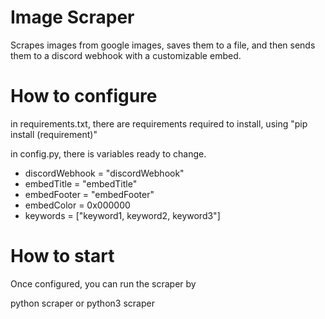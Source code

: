# Image Scraper
Scrapes images from google images, saves them to a file, and then sends them to a discord webhook with a customizable embed. 

# How to configure
in requirements.txt, there are requirements required to install, using "pip install (requirement)"

in config.py, there is variables ready to change.

- discordWebhook = "discordWebhook"
- embedTitle = "embedTitle"
- embedFooter = "embedFooter"
- embedColor = 0x000000
- keywords = ["keyword1, keyword2, keyword3"]

# How to start

Once configured, you can run the scraper by 

python scraper
or
python3 scraper


